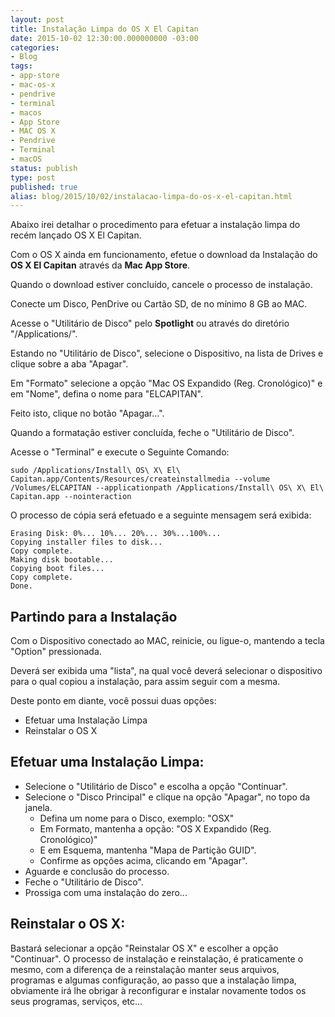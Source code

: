 ```yaml
---
layout: post
title: Instalação Limpa do OS X El Capitan
date: 2015-10-02 12:30:00.000000000 -03:00
categories:
- Blog
tags:
- app-store
- mac-os-x
- pendrive
- terminal
- macos
- App Store
- MAC OS X
- Pendrive
- Terminal
- macOS
status: publish
type: post
published: true
alias: blog/2015/10/02/instalacao-limpa-do-os-x-el-capitan.html
---
```

Abaixo irei detalhar o procedimento para efetuar a instalação limpa do recém lançado OS X El Capitan.

Com o OS X ainda em funcionamento, efetue o download da Instalação do **OS X El Capitan** através da **Mac App Store**.

Quando o download estiver concluído, cancele o processo de instalação.

Conecte um Disco, PenDrive ou Cartão SD, de no mínimo 8 GB ao MAC.

Acesse o "Utilitário de Disco" pelo **Spotlight** ou através do diretório "/Applications/".

Estando no "Utilitário de Disco", selecione o Dispositivo, na lista de Drives e clique sobre a aba "Apagar".

Em "Formato" selecione a opção "Mac OS Expandido (Reg. Cronológico)" e em "Nome", defina o nome para "ELCAPITAN".

Feito isto, clique no botão "Apagar...".

Quando a formatação estiver concluída, feche o "Utilitário de Disco".

Acesse o "Terminal" e execute o Seguinte Comando:


	sudo /Applications/Install\ OS\ X\ El\ Capitan.app/Contents/Resources/createinstallmedia --volume /Volumes/ELCAPITAN --applicationpath /Applications/Install\ OS\ X\ El\ Capitan.app --nointeraction


O processo de cópia será efetuado e a seguinte mensagem será exibida:


	Erasing Disk: 0%... 10%... 20%... 30%...100%...
	Copying installer files to disk...
	Copy complete.
	Making disk bootable...
	Copying boot files...
	Copy complete.
	Done.


## Partindo para a Instalação

Com o Dispositivo conectado ao MAC, reinicie, ou ligue-o, mantendo a tecla "Option" pressionada.

Deverá ser exibida uma "lista", na qual você deverá selecionar o dispositivo para o qual copiou a instalação, para assim seguir com a mesma.

Deste ponto em diante, você possui duas opções:

* Efetuar uma Instalação Limpa
* Reinstalar o OS X


## Efetuar uma Instalação Limpa:

* Selecione o "Utilitário de Disco" e escolha a opção "Continuar".
* Selecione o "Disco Principal" e clique na opção "Apagar", no topo da janela.
	* Defina um nome para o Disco, exemplo: "OSX"
	* Em Formato, mantenha a opção: "OS X Expandido (Reg. Cronológico)"
	* E em Esquema, mantenha "Mapa de Partição GUID".
	* Confirme as opções acima, clicando em "Apagar".
* Aguarde e conclusão do processo.
* Feche o "Utilitário de Disco".
* Prossiga com uma instalação do zero...

## Reinstalar o OS X:

Bastará selecionar a opção "Reinstalar OS X" e escolher a opção "Continuar".
O processo de instalação e reinstalação, é praticamente o mesmo, com a diferença de a reinstalação manter seus arquivos, programas e algumas configuração, ao passo que a instalação limpa, obviamente irá lhe obrigar à reconfigurar e instalar novamente todos os seus programas, serviços, etc...

